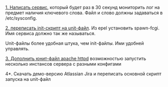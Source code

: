 [1. Написать сервис](https://github.com/shaadowsky/LinuxAdmin012019/tree/master/hw08.%20System%20init.%20Systemd/1), который будет раз в 30 секунд мониторить лог на предмет наличия ключевого слова. Файл и слово должны задаваться в /etc/sysconfig. 

[2. переписать init-скрипт на unit-файл](https://github.com/shaadowsky/LinuxAdmin012019/blob/master/hw08.%20System%20init.%20Systemd/2/README.md). Из epel установить spawn-fcgi. Имя сервиса должно так же называться.

Unit-файлы более удобная штука, чем init-файлы. Ими удобней управлять.

[3. Дополнить юнит-файл apache httpd]() возможностью запустить несколько инстансов сервера с разными конфигами

4*. Скачать демо-версию Atlassian Jira и переписать основной скрипт запуска на unit-файл


